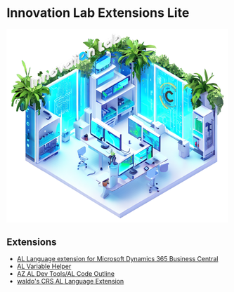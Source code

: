# Innovation Lab Extensions Lite

<div align="center"><picture><img src="assets/InnovationLab.png" alt="Innovation Lab" width="512px"></picture></div>

## Extensions

- [AL Language extension for Microsoft Dynamics 365 Business Central](https://marketplace.visualstudio.com/items?itemName=ms-dynamics-smb.al)
- [AL Variable Helper](https://marketplace.visualstudio.com/items?itemName=rasmus.al-var-helper)
- [AZ AL Dev Tools/AL Code Outline](https://marketplace.visualstudio.com/items?itemName=andrzejzwierzchowski.al-code-outline)
- [waldo's CRS AL Language Extension](https://marketplace.visualstudio.com/items?itemName=waldo.crs-al-language-extension)
